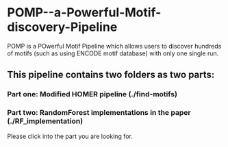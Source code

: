 # POMP--a-Powerful-Motif-discovery-Pipeline

POMP is a POwerful Motif Pipeline which allows users to discover hundreds of motifs (such as using ENCODE motif database) with only one single run.

## This pipeline contains two folders as two parts: 

### Part one: Modified HOMER pipeline  (./find-motifs)

### Part two: RandomForest implementations in the paper  (./RF_implementation)


Please click into the part you are looking for.
